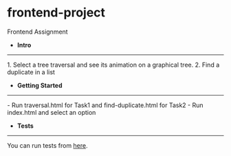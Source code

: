 # frontend-project
Frontend Assignment

- <strong>Intro</strong>
<hr>
1. Select a tree traversal and see its animation on a graphical tree.
2. Find a duplicate in a list

- <strong>Getting Started</strong>
<hr>
    - Run traversal.html for Task1 and find-duplicate.html for Task2
    - Run index.html and select an option

- <strong>Tests</strong>
<hr>
You can run tests from <a href="./test/jasmine/SpecRunner.html">here</a>.